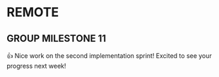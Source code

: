 # REMOTE

## GROUP MILESTONE 11

👍 Nice work on the second implementation sprint! Excited to see your progress next week! 
